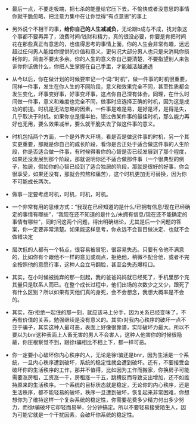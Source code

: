 + 最后一点，不要走极端，把七杀的能量给它压下去，不愉快或者没意思的事情你就干脆忽略，把注意力集中在让你觉得“有点意思”的事上
+ 另外说个不相干的事，**给你自己的人生减减负**，无论跟b成与不成，找对象这个事都不要再弄了，浪费时间/钱财和精力，真的很没必要，你要是肯把时间花在那些真正有意思的，也值得思考的事情上面，你的人生会非常有趣，远远超过任何男人能给你提供的价值和意义，更何况大部分男人也只是来消耗你损耗你的，简直不要太多余。你的人生的意义你自己要清楚，不要指望别人来告诉你你该做什么，你把人生掌握在自己手里，才能越活越通透
+ 从今以后，你在做计划的时候要牢记一个词:“时机”，做一件事的时机很重要，同样一件事，发生在你人生的不同阶段，意义和效果完全不同，甚至性质都会发生变化，坏事变好事，好事变坏事，这点你自己深有体会。同理，在什么时间做一件事，意义和难度也完全不同，做事时应选择正确的时机，因为这是成功的前提。时机是无法忽略的因素，一件事是难是易，是好是坏，是得是失，几乎取决于时机。如果你总是慢半拍，错过做某件事的最佳时机，那么能力再好也无用，要么效果减半，要么就干脆失去了做这件事的意义。
+ 时机包括两个方面，一个是外界大环境，看是否是做这件事的时机，另一个其实更重要，那就是你自己的成长阶段，看你是否正处于适合做这件事的人生阶段，你是否适合做一件事，有时候得看你的心智是否已经发展到了那个程度，如果还没发展到那个阶段，那就说明你还不适合做那件事（一个很典型的例子，独居，假如你的心智已经到了适合独居的阶段，那就是很好的好事，你会很享受，如果还没有，那就会煎熬和痛苦），这个时机更加无可替换，因为你不可能成长两次。
+ 做事一定要考虑时机，时机，时机，时机。
+ 一个非常有用的思维方式：“我现在已经知道的是什么/已拥有信息/现在已经确定的事情有哪些”，“我现在还不知道的是什么/未拥有信息/现在还不能确定的事情有哪些”，同时问这两个问题，得出明确结论，尤其是后一个问题的答案，你一定要非常清楚。如果能这样思考，你永远不会盲目做决定、也就不会做错决定

+ 层次低的人都有一个特点，很容易被冒犯，很容易失态。只要有令他不满意的，比如你有个跟他不一样的意见或观点，拒绝他，稍微不配合他，或者不完全按照他的意愿行事，这种人会立马翻脸，甚至会失态爆粗口。
+ 其实，在小时候被抛弃的那一刻起，我的爸爸妈妈就已经死了，手机里那个充其量只是联系人而已。在整个成长过程中，他们出场的次数少之又少，跟死了有什么区别？所以如果有天他们真的身死，会不会想念，我想大概率是不会的。
+ 其实，在r拒绝一起住的那一刻，就应该马上分手，因为关系已经变味了，不再有价值的关系，勉强继续是没有意义的。其实r对我内心秩序的破坏一点不亚于骗子，其实这种人最可恶，表面上好像很靠谱，实际破坏力最大。所以不要以为bnr这种表面上人畜无害的男人不会害人，这种人他害你的时候很隐蔽，你压根察觉不到，跟徐t骗相比不相上下，都一样可恶。
+ 你一定要小心破坏你内心秩序的人，无论是徐t骗还是bnr，因为生活是一个系统，一旦内心秩序遭到破坏，系统的稳定性就会遭到破坏。还有，不要接受会破坏你的生活秩序的工作，那并不值得，比如因为工作而搬家，你换房子可能需要涨房租，工资涨一千，房租涨一千五，跳槽反而导致支出增加，还不如维持原来的生活秩序。一个系统的目标状态就是稳定，无论你的内心秩序，还是生活秩序，都不能轻易的破坏，秩序一旦遭到破坏，恢复起来非常困难，你想想你为了维持这样一个复杂系统的稳定性，你需要花费多少精力付出多少努力，而徐t骗破坏它却轻而易举，分分钟搞定。所以不要轻易接受陌生人，因为可能它就是一个干扰因素，会破坏你系统的稳定性。
